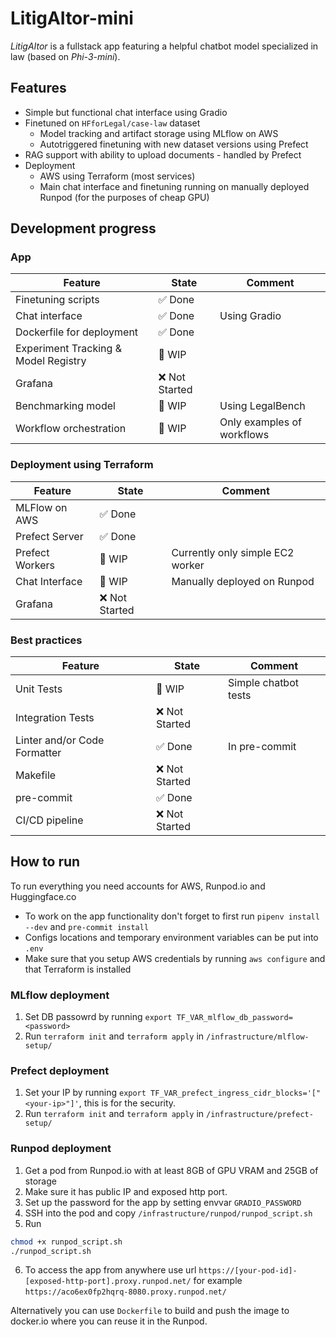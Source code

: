 # LitigAItor-mini

_LitigAItor_ is a fullstack app featuring a helpful chatbot model specialized in law (based on _Phi-3-mini_).

## Features

- Simple but functional chat interface using Gradio
- Finetuned on `HFforLegal/case-law` dataset
  - Model tracking and artifact storage using MLflow on AWS
  - Autotriggered finetuning with new dataset versions using Prefect
- RAG support with ability to upload documents - handled by Prefect
- Deployment
  - AWS using Terraform (most services)
  - Main chat interface and finetuning running on manually deployed Runpod (for the purposes of cheap GPU)


## Development progress

### App
| Feature         | State   | Comment                        |
|-----------------|---------|--------------------------------|
| Finetuning scripts      | ✅ Done | |
| Chat interface       | ✅ Done  | Using Gradio     |
|Dockerfile for deployment| ✅ Done | |
| Experiment Tracking & Model Registry |  🚧 WIP | |
| Grafana  | ❌ Not Started  |
| Benchmarking model | 🚧 WIP | Using LegalBench |
|Workflow orchestration| 🚧 WIP | Only examples of workflows |


### Deployment using Terraform
| Feature         | State   | Comment                        |
|-----------------|---------|--------------------------------|
| MLFlow on AWS     | ✅ Done | |
| Prefect Server | ✅ Done | |
| Prefect Workers       | 🚧 WIP   | Currently only simple EC2 worker   |
| Chat Interface | 🚧 WIP | Manually deployed on Runpod |
| Grafana | ❌ Not Started | |


### Best practices
| Feature         | State   | Comment                        |
|-----------------|---------|--------------------------------|
|Unit Tests| 🚧 WIP | Simple chatbot tests |
| Integration Tests| ❌ Not Started  | |
| Linter and/or Code Formatter |✅ Done | In pre-commit|
| Makefile| ❌ Not Started   | |
| pre-commit | ✅ Done | |
| CI/CD pipeline | ❌ Not Started | |

## How to run

To run everything you need accounts for AWS, Runpod.io and Huggingface.co

- To work on the app functionality don't forget to first run `pipenv install --dev` and `pre-commit install`
- Configs locations and temporary environment variables can be put into `.env`
- Make sure that you setup AWS credentials by running `aws configure` and that Terraform is installed
  
### MLflow deployment

1. Set DB passowrd by running `export TF_VAR_mlflow_db_password=<password>`
2. Run `terraform init` and `terraform apply` in `/infrastructure/mlflow-setup/`

### Prefect deployment

1. Set your IP by running `export TF_VAR_prefect_ingress_cidr_blocks='["<your-ip>"]'`, this is for the security.
2. Run `terraform init` and `terraform apply` in `/infrastructure/prefect-setup/`

### Runpod deployment

1. Get a pod from Runpod.io with at least 8GB of GPU VRAM and 25GB of storage
2. Make sure it has public IP and exposed http port.
3. Set up the password for the app by setting envvar `GRADIO_PASSWORD`
4. SSH into the pod and copy `/infrastructure/runpod/runpod_script.sh`
5. Run
  ```bash
  chmod +x runpod_script.sh
  ./runpod_script.sh
  ```
6. To access the app from anywhere use url `https://[your-pod-id]-[exposed-http-port].proxy.runpod.net/` for example `https://aco6ex0fp2hqrq-8080.proxy.runpod.net/`

Alternatively you can use `Dockerfile` to build and push the image to docker.io where you can reuse it in the Runpod.
